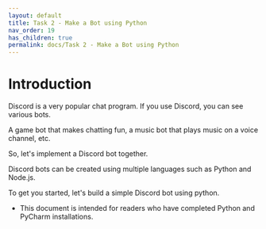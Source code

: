 ```yaml
---
layout: default
title: Task 2 - Make a Bot using Python
nav_order: 19
has_children: true
permalink: docs/Task 2 - Make a Bot using Python
---
```



# Introduction

Discord is a very popular chat program.
If you use Discord, you can see various bots.

A game bot that makes chatting fun, a music bot that plays music on a voice channel, etc.

So, let's implement a Discord bot together.

Discord bots can be created using multiple languages such as Python and Node.js.

To get you started, let's build a simple Discord bot using python.


* This document is intended for readers who have completed Python and PyCharm installations.
